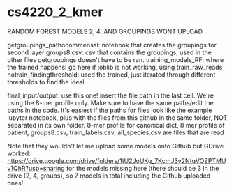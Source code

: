 # cs4220_2_kmer

RANDOM FOREST MODELS 2, 4, AND GROUPINGS WONT UPLOAD


getgroupings_pathocommensal: notebook that creates the groupings for second layer
groups8.csv: csv that contains the groupings, used in the other files getgroupings doesn't have to be ran.
training_models_RF: where the trained happens! go here if joblib is not working, using train_raw_reads
notrain_findingthreshold: used the trained, just iterated through different thresholds to find the ideal

final_input/output: use this one! insert the file path in the last cell. We're using the 8-mer profile only. Make sure to have the same paths/edit the paths in the code. It's easiest if the paths for files look like the example jupyter notebook, plus with the files from this github in the same folder, NOT separated in its own folder. 8-mer profile for canonical dict, 8 mer profile of patient, groups8.csv, train_labels.csv, all_species.csv are files that are read

Note that they wouldn't let me upload some models onto Github but GDrive worked: https://drive.google.com/drive/folders/1tU2JoUKg_7KcmJ3v2NtqVOZPTMUv1QhR?usp=sharing for the models missing here (there should be 3 in the drive (2, 4, groups), so 7 models in total including the Github uploaded ones!

